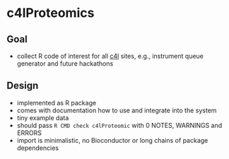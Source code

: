 # c4lProteomics


## Goal

- collect R code of interest for all [c4l](https://coreforlife.eu/) sites, e.g., instrument queue generator and future hackathons

## Design

- implemented as R package 
- comes with documentation how to use and integrate into the system
- tiny example data
- should pass `R CMD check c4lProteomic` with 0 NOTES, WARNINGS and ERRORS
- import is minimalistic, no Bioconductor or long chains of package dependencies 
